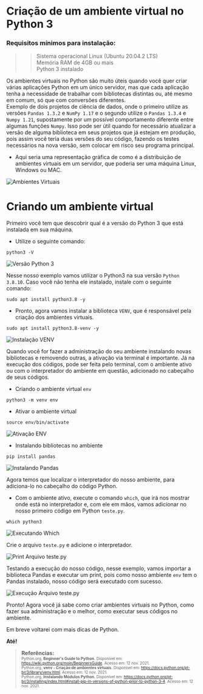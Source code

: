 # Criação de um ambiente virtual no Python 3

### Requisitos mínimos para instalação:

>> Sistema operacional Linux (Ubuntu 20.04.2 LTS)  <br/>Memória RAM de 4GB ou mais  <br/>Python 3 instalado

Os ambientes virtuais no Python são muito úteis quando você quer criar várias aplicações Python em um único servidor, mas que cada aplicação tenha a necessidade de trabalhar com bibliotecas distintas ou, até mesmo em comum, só que com conversões diferentes. <br/>Exemplo de dois projetos de ciência de dados, onde o primeiro utilize as versões ````Pandas 1.3.2```` e ````NumPy 1.17```` e o segundo utilize o ````Pandas 1.3.4```` e ````Numpy 1.21````, supostamente por um possível comportamento diferente entre algumas funções ````Numpy````. Isso pode ser útil quando for necessário atualizar a versão de alguma biblioteca em seus projetos que já estejam em produção, pois assim você teria duas versões do seu código, fazendo os testes necessários na nova versão, sem colocar em risco seu programa principal.

- Aqui seria uma representação gráfica de como é a distribuição de ambientes virtuais em um servidor, que poderia ser uma máquina Linux, Windows ou MAC.

![Ambientes Virtuais](https://drive.google.com/uc?export=view&id=19N32y7QMMrJum-nOiJLvR5FXGI_clhAc)

# Criando um ambiente virtual 

Primeiro você tem que descobrir qual é a versão do Python 3 que está instalada em sua máquina. 

- Utilize o seguinte comando:

````
python3 -V
````
 
![Versão Python 3](https://drive.google.com/uc?export=view&id=1zq6YUCBXtRmzShJApmjxTIObJZLW3dI4)

Nesse nosso exemplo vamos utilizar o Python3 na sua versão ````Python 3.8.10````. Caso você não tenha ele instalado, instale com o seguinte comando:

````
sudo apt install python3.8 -y
````

- Pronto, agora vamos instalar a biblioteca ````VENV````, que é responsável pela criação dos ambientes virtuais.

````
sudo apt install python3.8-venv -y  
````

![Instalação VENV](https://drive.google.com/uc?export=view&id=1zrfv_pn2z9H47WgDkvSOdp-F2GDrPAo9)

Quando você for fazer a administração do seu ambiente instalando novas bibliotecas e removendo outras, a ativação via terminal é importante. Já na execução dos códigos, pode ser feita pelo terminal, com o ambiente ativo ou com o interpretador do ambiente em questão, adicionado no cabeçalho de seus códigos.

- Criando o ambiente virtual ````env````

````
python3 -m venv env
````

- Ativar o ambiente virtual

````
source env/bin/activate
````

![Ativação ENV](https://drive.google.com/uc?export=view&id=1zrtv0BC3J3tN58eHHx2WMsZYY53M1oCk)

- Instalando bibliotecas no ambiente

````
pip install pandas 
````

![Instalando Pandas](https://drive.google.com/uc?export=view&id=1zxNNx2fou7DyTlR49Ksw-Bcxfv-tO0w2)

Agora temos que localizar o interpretador do nosso ambiente, para adiciona-lo no cabeçalho do código Python.

- Com o ambiente ativo, execute o comando ````which````, que irá nos mostrar onde está no interpretador e, com ele em mãos, vamos adicionar no nosso primeiro código em Python ````teste.py````.

````
which python3
````

![Executando Which](https://drive.google.com/uc?export=view&id=19-iSoLHBLEVoQz7hXwt7POA4APVh9uX5)

Crie o arquivo ````teste.py```` e adicione o interpretador.

![Print Arquivo teste.py](https://drive.google.com/uc?export=view&id=195WD6FhsD2Hhv-CSO5_nZPRZFNpgleRh)

Testando a execução do nosso código, nesse exemplo, vamos importar a biblioteca Pandas e executar um print, pois como nosso ambiente ````env```` tem o Pandas instalado, nosso código será executado com sucesso.

![Execução Arquivo teste.py](https://drive.google.com/uc?export=view&id=19JSZTvq-SHGRkOcoEYkpWsiKE8qDdTKt)

Pronto! Agora você já sabe como criar ambientes virtuais no Python, como fazer sua administração e o melhor, como executar seus códigos no ambiente.

Em breve voltarei com mais dicas de Python.

<b>Até!</b>

> **Referências:**  <br/><font size="1">Python.org, **Beginner's Guide to Python.** Disponível em: <https://wiki.python.org/moin/BeginnersGuide>. Acesso em: 12 nov. 2021.  <br/>Python.org, **venv - Criação de ambientes virtuais.** Disponível em: <https://docs.python.org/pt-br/3/library/venv.html>. Acesso em: 12 nov. 2021.  <br/>Python.org, **Instalando Módulos Python.** Disponível em: <https://docs.python.org/pt-br/3/installing/index.html#install-pip-in-versions-of-python-prior-to-python-3-4>. Acesso em: 12 nov. 2021.  <br/></font>
